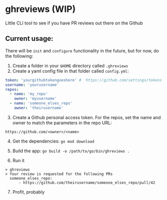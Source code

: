 # ghreviews (WIP)

Little CLI tool to see if you have PR reviews out there on the Github

## Current usage:

There will be `init` and `configure` functionality in the future, but for now, do the following:

1. Create a folder in your `$HOME` directory called `.ghreviews`
2. Create a yaml config file in that folder called `config.yml`:

```yaml
token: 'yourgithubtokengoeshere' #  https://github.com/settings/tokens
username: 'yourusername'
repos:
  - name: 'my_repo'
    owner: 'myusername'
  - name: 'someone_elses_repo'
    owner: 'theirusername'

```

3. Create a Github personal access token.  For the repos, set the name and owner to match the parameters in the repo URL:

`https://github.com/<owner>/<name>`

4. Get the dependencies: `go mod download`

5. Build the app: `go build -o /path/to/go/bin/ghreviews .`

6. Run it

```    
> ghreviews
> Your review is requested for the following PRs
  someone_elses_repo:
      - https://github.com/theirusername/someone_elses_repo/pull/42
```

7. Profit, probably

